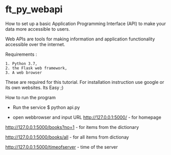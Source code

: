 # ft_py_webapi

How to set up a basic Application Programming Interface (API) to make your data more accessible to users.

Web APIs are tools for making information and application functionality accessible over the internet.

Requirements : 

	1. Python 3.7, 
	2. the Flask web framework,
	3. A web browser 

These are required for this tutorial. For installation instruction use google or its own websites. Its Easy ;)

How to run the program 

- Run the service
$ python api.py

- open webbrowser and input URL
http://127.0.0.1:5000/             - for homepage

http://127.0.0.1:5000/books?no=1   - for items from the dictionary

http://127.0.0.1:5000/books/all    - for all items from dictionay

http://127.0.0.1:5000/timeofserver - time of the server   